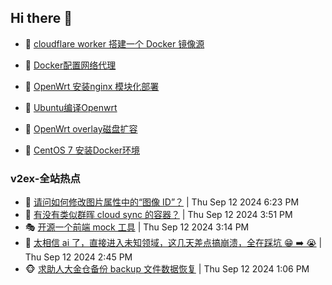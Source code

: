 ## Hi there 👋

<!--
**dkyg666/dkyg666** is a ✨ _special_ ✨ repository because its `README.md` (this file) appears on your GitHub profile.

Here are some ideas to get you started:

- 🔭 I’m currently working on ...
- 🌱 I’m currently learning ...
- 👯 I’m looking to collaborate on ...
- 🤔 I’m looking for help with ...
- 💬 Ask me about ...
- 📫 How to reach me: ...
- 😄 Pronouns: ...
- ⚡ Fun fact: ...
-->

<!-- BLOG-POST-LIST:START -->
- 🦩 [cloudflare worker 搭建一个 Docker 镜像源](http://blog.1996099.xyz/archives/cloudflare-worker-da-jian-yi-ge-docker-jing-xiang-zhan) 

- 🚦 [Docker配置网络代理](http://blog.1996099.xyz/archives/dockerpei-zhi-wang-luo-dai-li) 

- 🫶 [OpenWrt 安装nginx 模块化部署](http://blog.1996099.xyz/archives/openwrt-an-zhuang-nginx-mo-kuai-hua-bu-shu) 

- 🦄 [Ubuntu编译Openwrt](http://blog.1996099.xyz/archives/ubuntuzi-bian-yi-openwrt) 

- 🐻 [OpenWrt overlay磁盘扩容](http://blog.1996099.xyz/archives/openwrt-overlay) 

- 🤖 [CentOS 7 安装Docker环境](http://blog.1996099.xyz/archives/centos-docker) 
<!-- BLOG-POST-LIST:END -->

### v2ex-全站热点
<!-- v2ex:START -->
- 🥸 [请问如何修改图片属性中的“图像 ID”？](https://www.v2ex.com/t/1072462#reply2) | Thu Sep 12 2024 6:23 PM
- 🤗 [有没有类似群晖 cloud sync 的容器？](https://www.v2ex.com/t/1072453#reply0) | Thu Sep 12 2024 3:51 PM
- 🎭 [开源一个前端 mock 工具](https://www.v2ex.com/t/1072448#reply0) | Thu Sep 12 2024 3:14 PM
- 🥷 [太相信 ai 了，直接进入未知领域，这几天差点搞崩溃，全在踩坑 😁 ➡️ 😭](https://www.v2ex.com/t/1072443#reply9) | Thu Sep 12 2024 2:45 PM
- 🐵 [求助人大金仓备份 backup 文件数据恢复](https://www.v2ex.com/t/1072425#reply0) | Thu Sep 12 2024 1:06 PM<!-- v2ex:END -->

